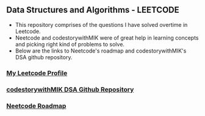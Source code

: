 ## Data Structures and Algorithms - LEETCODE

- This repository comprises of the questions I have solved overtime in Leetcode.
- Neetcode and codestorywithMIK were of great help in learning concepts and picking right kind of problems to solve.
- Below are the links to Neetcode's roadmap and codestorywithMIK's DSA github repository.

### [My Leetcode Profile]("https://https://leetcode.com/u/sathwik2822/")
### [codestorywithMIK DSA Github Repository]("https://github.com/MAZHARMIK/Interview_DS_Algo/")
### [Neetcode Roadmap]("https://neetcode.io/roadmap")



  

  
